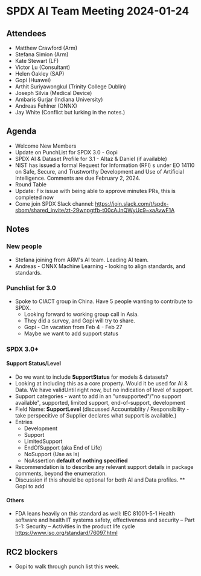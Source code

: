 # SPDX AI Team Meeting 2024-01-24

## Attendees
* Matthew Crawford (Arm)
* Stefana Simion (Arm)
* Kate Stewart (LF)
* Victor Lu (Consultant)
* Helen Oakley (SAP)
* Gopi (Huawei)
* Arthit Suriyawongkul (Trinity College Dublin)
* Joseph Silvia (Medical Device)
* Ambaris Gurjar (Indiana University)
* Andreas Fehlner (ONNX)
* Jay White (Conflict but lurking in the notes.)

## Agenda
* Welcome New Members
* Update on PunchList for SPDX 3.0 - Gopi
* SPDX AI & Dataset Profile for 3.1 - Altaz & Daniel (if available)
* NIST has issued a formal Request for Information (RFI) s under EO 14110 on Safe, Secure, and Trustworthy Development and Use of Artificial Intelligence. Comments are due February 2, 2024.
* Round Table
* Update: Fix issue with being able to approve minutes PRs, this is completed now
* Come join SPDX <new> Slack channel: https://join.slack.com/t/spdx-sbom/shared_invite/zt-29wnpgtfb-t00cAJnQWyUc9~xaAvwF1A

## Notes

### New people
* Stefana joining from ARM's AI team.  Leading AI team.
* Andreas - ONNX Machine Learning - looking to align standards, and standards.
 
### Punchlist for 3.0
* Spoke to CIACT group in China.   Have 5 people wanting to contribute to SPDX.
  * Looking forward to working group call in Asia.
  * They did a survey, and Gopi will try to share.
  * Gopi - On vacation from Feb 4 - Feb 27
  * Maybe we want to add support status

### SPDX 3.0+

#### Support Status/Level
* Do we want to include **SupportStatus** for models & datasets?
* Looking at including this as a core property.   Would it be used for AI & Data.  We have validUntil right now, but no indication of level of support. 
* Support categories -  want to add in an "unsupported"/"no support available", supported, limited support, end-of-support, development
* Field Name: **SupportLevel** (discussed  Accountablity / Responsibility  - take perspecitive of Supplier declares what support is available.)
* Entries
  * Development
  * Support
  * LimitedSupport
  * EndOfSupport (aka End of Life)
  * NoSupport (Use as Is)
  * NoAssertion **default of nothing specified**
* Recommendation is to describe any relevant support details in package comments, beyond the enumeration.
* Discussion if this should be optional for both AI and Data profiles.  ** Gopi to add 

#### Others
* FDA leans heavily on this standard as well: IEC 81001-5-1 Health software and health IT systems safety, effectiveness and security – Part 5-1: Security – Activities in the product life cycle https://www.iso.org/standard/76097.html

## RC2 blockers
- Gopi to walk through punch list this week.
